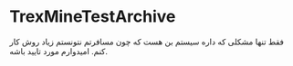 # TrexMineTestArchive

فقط تنها مشکلی که داره سیستم بن هست که چون مسافرتم نتونستم زیاد روش کار کنم. امیدوارم مورد تایید باشه.
